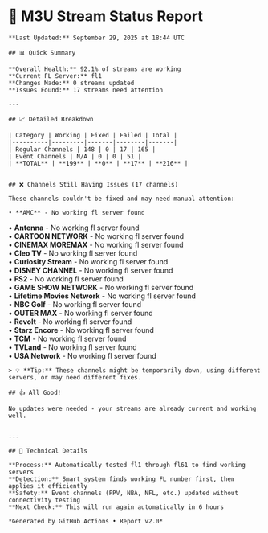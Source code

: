 # 🔧 M3U Stream Status Report
    
    **Last Updated:** September 29, 2025 at 18:44 UTC
    
    ## 📊 Quick Summary
    
    **Overall Health:** 92.1% of streams are working  
    **Current FL Server:** fl1  
    **Changes Made:** 0 streams updated  
    **Issues Found:** 17 streams need attention  
    
    ---
    
    ## 📈 Detailed Breakdown
    
    | Category | Working | Fixed | Failed | Total |
    |----------|---------|-------|--------|-------|
    | Regular Channels | 148 | 0 | 17 | 165 |
    | Event Channels | N/A | 0 | 0 | 51 |
    | **TOTAL** | **199** | **0** | **17** | **216** |
    
    
    ## ❌ Channels Still Having Issues (17 channels)
    
    These channels couldn't be fixed and may need manual attention:
    
    • **AMC** - No working fl server found  
• **Antenna** - No working fl server found  
• **CARTOON NETWORK** - No working fl server found  
• **CINEMAX MOREMAX** - No working fl server found  
• **Cleo TV** - No working fl server found  
• **Curiosity Stream** - No working fl server found  
• **DISNEY CHANNEL** - No working fl server found  
• **FS2** - No working fl server found  
• **GAME SHOW NETWORK** - No working fl server found  
• **Lifetime Movies Network** - No working fl server found  
• **NBC Golf** - No working fl server found  
• **OUTER MAX** - No working fl server found  
• **Revolt** - No working fl server found  
• **Starz Encore** - No working fl server found  
• **TCM** - No working fl server found  
• **TVLand** - No working fl server found  
• **USA Network** - No working fl server found  

    > 💡 **Tip:** These channels might be temporarily down, using different servers, or may need different fixes.
    
    ## 👍 All Good!
    
    No updates were needed - your streams are already current and working well.
    
    
    ---
    
    ## 🔧 Technical Details
    
    **Process:** Automatically tested fl1 through fl61 to find working servers  
    **Detection:** Smart system finds working FL number first, then applies it efficiently  
    **Safety:** Event channels (PPV, NBA, NFL, etc.) updated without connectivity testing  
    **Next Check:** This will run again automatically in 6 hours  
    
    *Generated by GitHub Actions • Report v2.0*
    